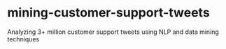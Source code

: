 # mining-customer-support-tweets
Analyzing 3+ million customer support tweets using NLP and data mining techniques
